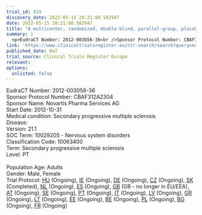 ```yaml
---
trial_id: 819
discovery_date: 2022-05-15 20:21:08.582947
date: 2022-05-15 20:21:08.582947
title: "A multicenter, randomized, double-blind, parallel-group, placebo-controlled variable treatment duration study evaluating the efficacy and safety of Siponimod (BAF312) in patients with secondary pro..."
summary: |
  <p>EudraCT Number: 2012-003056-36<br />Sponsor Protocol Number: CBAF312A2304<br />Sponsor Name: Novartis Pharma Services AG<br />Start Date: 2012-10-31<br />Medical condition: Secondary progressive multiple sclerosis<br />Disease: <br />Version: 21.1<br />SOC Term: 10029205 - Nervous system disorders<br />Classification Code: 10063400<br />Term: Secondary progressive multiple sclerosis<br />Level: PT<br /><br />Population Age: Adults<br />Gender: Male, Female<br />Trial Protocol: <a href="https://www.clinicaltrialsregister.eu/ctr-search/trial/2012-003056-36/HU">HU</a> (Ongoing), <a href="https://www.clinicaltrialsregister.eu/ctr-search/trial/2012-003056-36/IE">IE</a> (Ongoing), <a href="https://www.clinicaltrialsregister.eu/ctr-search/trial/2012-003056-36/DE">DE</a> (Ongoing), <a href="https://www.clinicaltrialsregister.eu/ctr-search/trial/2012-003056-36/CZ">CZ</a> (Ongoing), <a href="https://www.clinicaltrialsregister.eu/ctr-search/trial/2012-003056-36/SK">SK</a> (Completed), <a href="https://www.clinicaltrialsregister.eu/ctr-search/trial/2012-003056-36/NL">NL</a> (Ongoing), <a href="https://www.clinicaltrialsregister.eu/ctr-search/trial/2012-003056-36/ES">ES</a> (Ongoing), <a href="https://www.clinicaltrialsregister.eu/ctr-search/trial/2012-003056-36/GB">GB</a> (GB - no longer in EU/EEA), <a href="https://www.clinicaltrialsregister.eu/ctr-search/trial/2012-003056-36/AT">AT</a> (Ongoing), <a href="https://www.clinicaltrialsregister.eu/ctr-search/trial/2012-003056-36/SE">SE</a> (Ongoing), <a href="https://www.clinicaltrialsregister.eu/ctr-search/trial/2012-003056-36/PT">PT</a> (Ongoing), <a href="https://www.clinicaltrialsregister.eu/ctr-search/trial/2012-003056-36/IT">IT</a> (Ongoing), <a href="https://www.clinicaltrialsregister.eu/ctr-search/trial/2012-003056-36/LV">LV</a> (Ongoing), <a href="https://www.clinicaltrialsregister.eu/ctr-search/trial/2012-003056-36/GR">GR</a> (Ongoing), <a href="https://www.clinicaltrialsregister.eu/ctr-search/trial/2012-003056-36/LT">LT</a> (Ongoing), <a href="https://www.clinicaltrialsregister.eu/ctr-search/trial/2012-003056-36/EE">EE</a> (Ongoing), <a href="https://www.clinicaltrialsregister.eu/ctr-search/trial/2012-003056-36/BE">BE</a> (Ongoing), <a href="https://www.clinicaltrialsregister.eu/ctr-search/trial/2012-003056-36/PL">PL</a> (Ongoing), <a href="https://www.clinicaltrialsregister.eu/ctr-search/trial/2012-003056-36/BG">BG</a> (Ongoing), <a href="https://www.clinicaltrialsregister.eu/ctr-search/trial/2012-003056-36/FR">FR</a> (Ongoing)</p>
link: 'https://www.clinicaltrialsregister.eu/ctr-search/search?query=eudract_number:2012-003056-36'
published_date: NaT
trial_source: Clinical Trials Register Europe
relevant: 
options:
  unlisted: false
---
```

<p>EudraCT Number: 2012-003056-36<br />Sponsor Protocol Number: CBAF312A2304<br />Sponsor Name: Novartis Pharma Services AG<br />Start Date: 2012-10-31<br />Medical condition: Secondary progressive multiple sclerosis<br />Disease: <br />Version: 21.1<br />SOC Term: 10029205 - Nervous system disorders<br />Classification Code: 10063400<br />Term: Secondary progressive multiple sclerosis<br />Level: PT<br /><br />Population Age: Adults<br />Gender: Male, Female<br />Trial Protocol: <a href="https://www.clinicaltrialsregister.eu/ctr-search/trial/2012-003056-36/HU">HU</a> (Ongoing), <a href="https://www.clinicaltrialsregister.eu/ctr-search/trial/2012-003056-36/IE">IE</a> (Ongoing), <a href="https://www.clinicaltrialsregister.eu/ctr-search/trial/2012-003056-36/DE">DE</a> (Ongoing), <a href="https://www.clinicaltrialsregister.eu/ctr-search/trial/2012-003056-36/CZ">CZ</a> (Ongoing), <a href="https://www.clinicaltrialsregister.eu/ctr-search/trial/2012-003056-36/SK">SK</a> (Completed), <a href="https://www.clinicaltrialsregister.eu/ctr-search/trial/2012-003056-36/NL">NL</a> (Ongoing), <a href="https://www.clinicaltrialsregister.eu/ctr-search/trial/2012-003056-36/ES">ES</a> (Ongoing), <a href="https://www.clinicaltrialsregister.eu/ctr-search/trial/2012-003056-36/GB">GB</a> (GB - no longer in EU/EEA), <a href="https://www.clinicaltrialsregister.eu/ctr-search/trial/2012-003056-36/AT">AT</a> (Ongoing), <a href="https://www.clinicaltrialsregister.eu/ctr-search/trial/2012-003056-36/SE">SE</a> (Ongoing), <a href="https://www.clinicaltrialsregister.eu/ctr-search/trial/2012-003056-36/PT">PT</a> (Ongoing), <a href="https://www.clinicaltrialsregister.eu/ctr-search/trial/2012-003056-36/IT">IT</a> (Ongoing), <a href="https://www.clinicaltrialsregister.eu/ctr-search/trial/2012-003056-36/LV">LV</a> (Ongoing), <a href="https://www.clinicaltrialsregister.eu/ctr-search/trial/2012-003056-36/GR">GR</a> (Ongoing), <a href="https://www.clinicaltrialsregister.eu/ctr-search/trial/2012-003056-36/LT">LT</a> (Ongoing), <a href="https://www.clinicaltrialsregister.eu/ctr-search/trial/2012-003056-36/EE">EE</a> (Ongoing), <a href="https://www.clinicaltrialsregister.eu/ctr-search/trial/2012-003056-36/BE">BE</a> (Ongoing), <a href="https://www.clinicaltrialsregister.eu/ctr-search/trial/2012-003056-36/PL">PL</a> (Ongoing), <a href="https://www.clinicaltrialsregister.eu/ctr-search/trial/2012-003056-36/BG">BG</a> (Ongoing), <a href="https://www.clinicaltrialsregister.eu/ctr-search/trial/2012-003056-36/FR">FR</a> (Ongoing)</p>